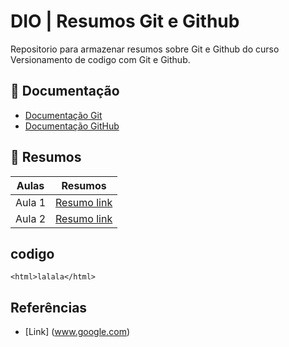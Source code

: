 
# DIO | Resumos Git e Github

Repositorio para armazenar resumos sobre Git e Github do curso Versionamento de codigo com Git e Github.

## 📘 Documentação
 - [Documentação Git](https://git-scm.com/docs/git/pt_BR)
 - [Documentação GitHub](https://docs.github.com/pt)

## 📔 Resumos

|Aulas | Resumos|
|----|----|
|Aula 1| [Resumo link](www.google.com)
|Aula 2| [Resumo link](www.google.com)

## codigo
```
<html>lalala</html>
```

## Referências

 -  [Link] (www.google.com)
